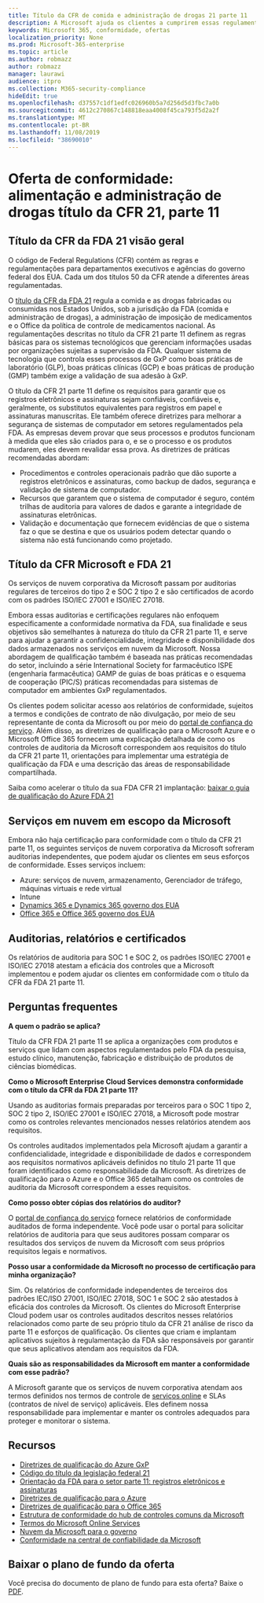 ```yaml
---
title: Título da CFR de comida e administração de drogas 21 parte 11
description: A Microsoft ajuda os clientes a cumprirem essas regulamentações de alimentos e administração de medicamentos da nossa empresa.
keywords: Microsoft 365, conformidade, ofertas
localization_priority: None
ms.prod: Microsoft-365-enterprise
ms.topic: article
ms.author: robmazz
author: robmazz
manager: laurawi
audience: itpro
ms.collection: M365-security-compliance
hideEdit: true
ms.openlocfilehash: d37557c1df1edfc026960b5a7d256d5d3fbc7a0b
ms.sourcegitcommit: 4612c270867c148818eaa4008f45ca793f5d2a2f
ms.translationtype: MT
ms.contentlocale: pt-BR
ms.lasthandoff: 11/08/2019
ms.locfileid: "38690010"
---
```

# <a name="compliance-offering-food-and-drug-administration-cfr-title-21-part-11"></a>Oferta de conformidade: alimentação e administração de drogas título da CFR 21, parte 11

## <a name="fda-cfr-title-21-overview"></a>Título da CFR da FDA 21 visão geral

O código de Federal Regulations (CFR) contém as regras e regulamentações para departamentos executivos e agências do governo federal dos EUA. Cada um dos títulos 50 da CFR atende a diferentes áreas regulamentadas.

O [título da CFR da FDA 21](https://aka.ms/FDA-CFR) regula a comida e as drogas fabricadas ou consumidas nos Estados Unidos, sob a jurisdição da FDA (comida e administração de drogas), a administração de imposição de medicamentos e o Office da política de controle de medicamentos nacional. As regulamentações descritas no título da CFR 21 parte 11 definem as regras básicas para os sistemas tecnológicos que gerenciam informações usadas por organizações sujeitas a supervisão da FDA. Qualquer sistema de tecnologia que controla esses processos de GxP como boas práticas de laboratório (GLP), boas práticas clínicas (GCP) e boas práticas de produção (GMP) também exige a validação de sua adesão à GxP.

O título da CFR 21 parte 11 define os requisitos para garantir que os registros eletrônicos e assinaturas sejam confiáveis, confiáveis e, geralmente, os substitutos equivalentes para registros em papel e assinaturas manuscritas. Ele também oferece diretrizes para melhorar a segurança de sistemas de computador em setores regulamentados pela FDA. As empresas devem provar que seus processos e produtos funcionam à medida que eles são criados para o, e se o processo e os produtos mudarem, eles devem revalidar essa prova. As diretrizes de práticas recomendadas abordam:

- Procedimentos e controles operacionais padrão que dão suporte a registros eletrônicos e assinaturas, como backup de dados, segurança e validação de sistema de computador.
- Recursos que garantem que o sistema de computador é seguro, contém trilhas de auditoria para valores de dados e garante a integridade de assinaturas eletrônicas.
- Validação e documentação que fornecem evidências de que o sistema faz o que se destina e que os usuários podem detectar quando o sistema não está funcionando como projetado.

## <a name="microsoft-and-fda-cfr-title-21"></a>Título da CFR Microsoft e FDA 21

Os serviços de nuvem corporativa da Microsoft passam por auditorias regulares de terceiros do tipo 2 e SOC 2 tipo 2 e são certificados de acordo com os padrões ISO/IEC 27001 e ISO/IEC 27018.

Embora essas auditorias e certificações regulares não enfoquem especificamente a conformidade normativa da FDA, sua finalidade e seus objetivos são semelhantes à natureza do título da CFR 21 parte 11, e serve para ajudar a garantir a confidencialidade, integridade e disponibilidade dos dados armazenados nos serviços em nuvem da Microsoft. Nossa abordagem de qualificação também é baseada nas práticas recomendadas do setor, incluindo a série International Society for farmacêutico ISPE (engenharia farmacêutica) GAMP de guias de boas práticas e o esquema de cooperação (PIC/S) práticas recomendadas para sistemas de computador em ambientes GxP regulamentados.

Os clientes podem solicitar acesso aos relatórios de conformidade, sujeitos a termos e condições de contrato de não divulgação, por meio de seu representante de conta da Microsoft ou por meio do [portal de confiança do serviço](https://aka.ms/stphelp). Além disso, as diretrizes de qualificação para o Microsoft Azure e o Microsoft Office 365 fornecem uma explicação detalhada de como os controles de auditoria da Microsoft correspondem aos requisitos do título da CFR 21 parte 11, orientações para implementar uma estratégia de qualificação da FDA e uma descrição das áreas de responsabilidade compartilhada.

Saiba como acelerar o título da sua FDA CFR 21 implantação: [baixar o guia de qualificação do Azure FDA 21](https://go.microsoft.com/fwlink/p/?linkid=2086604)

## <a name="microsoft-in-scope-cloud-services"></a>Serviços em nuvem em escopo da Microsoft

Embora não haja certificação para conformidade com o título da CFR 21 parte 11, os seguintes serviços de nuvem corporativa da Microsoft sofreram auditorias independentes, que podem ajudar os clientes em seus esforços de conformidade. Esses serviços incluem:

- Azure: serviços de nuvem, armazenamento, Gerenciador de tráfego, máquinas virtuais e rede virtual
- Intune
- [Dynamics 365 e Dynamics 365 governo dos EUA](https://aka.ms/d365-compliance-list)
- [Office 365 e Office 365 governo dos EUA](https://go.microsoft.com/fwlink/p/?LinkID=2077751)

## <a name="audits-reports-and-certificates"></a>Auditorias, relatórios e certificados

Os relatórios de auditoria para SOC 1 e SOC 2, os padrões ISO/IEC 27001 e ISO/IEC 27018 atestam a eficácia dos controles que a Microsoft implementou e podem ajudar os clientes em conformidade com o título da CFR da FDA 21 parte 11.

## <a name="frequently-asked-questions"></a>Perguntas frequentes

**A quem o padrão se aplica?**

Título da CFR FDA 21 parte 11 se aplica a organizações com produtos e serviços que lidam com aspectos regulamentados pelo FDA da pesquisa, estudo clínico, manutenção, fabricação e distribuição de produtos de ciências biomédicas.

**Como o Microsoft Enterprise Cloud Services demonstra conformidade com o título da CFR da FDA 21 parte 11?**

Usando as auditorias formais preparadas por terceiros para o SOC 1 tipo 2, SOC 2 tipo 2, ISO/IEC 27001 e ISO/IEC 27018, a Microsoft pode mostrar como os controles relevantes mencionados nesses relatórios atendem aos requisitos.

Os controles auditados implementados pela Microsoft ajudam a garantir a confidencialidade, integridade e disponibilidade de dados e correspondem aos requisitos normativos aplicáveis definidos no título 21 parte 11 que foram identificados como responsabilidade da Microsoft. As diretrizes de qualificação para o Azure e o Office 365 detalham como os controles de auditoria da Microsoft correspondem a esses requisitos.

**Como posso obter cópias dos relatórios do auditor?**

O [portal de confiança do serviço](https://aka.ms/stphelp) fornece relatórios de conformidade auditados de forma independente. Você pode usar o portal para solicitar relatórios de auditoria para que seus auditores possam comparar os resultados dos serviços de nuvem da Microsoft com seus próprios requisitos legais e normativos.

**Posso usar a conformidade da Microsoft no processo de certificação para minha organização?**

Sim. Os relatórios de conformidade independentes de terceiros dos padrões IEC/ISO 27001, ISO/IEC 27018, SOC 1 e SOC 2 são atestados à eficácia dos controles da Microsoft. Os clientes do Microsoft Enterprise Cloud podem usar os controles auditados descritos nesses relatórios relacionados como parte de seu próprio título da CFR 21 análise de risco da parte 11 e esforços de qualificação. Os clientes que criam e implantam aplicativos sujeitos à regulamentação da FDA são responsáveis por garantir que seus aplicativos atendam aos requisitos da FDA.

**Quais são as responsabilidades da Microsoft em manter a conformidade com esse padrão?**

A Microsoft garante que os serviços de nuvem corporativa atendam aos termos definidos nos termos de controle de [serviços online](https://www.microsoftvolumelicensing.com/DocumentSearch.aspx?Mode=3&DocumentTypeId=31) e SLAs (contratos de nível de serviço) aplicáveis. Eles definem nossa responsabilidade para implementar e manter os controles adequados para proteger e monitorar o sistema.

## <a name="resources"></a>Recursos

- [Diretrizes de qualificação do Azure GxP](https://aka.ms/gxpcompliance)
- [Código do título da legislação federal 21](https://aka.ms/FDA-CFR)
- [Orientação da FDA para o setor parte 11: registros eletrônicos e assinaturas](https://www.fda.gov/RegulatoryInformation/Guidances/ucm125067.htm)
- [Diretrizes de qualificação para o Azure](https://aka.ms/azurefda21cfrpart11qualguide)
- [Diretrizes de qualificação para o Office 365](https://aka.ms/o365-qualification-guideline)
- [Estrutura de conformidade do hub de controles comuns da Microsoft](https://www.microsoft.com/trust-center/compliance/compliance-overview)
- [Termos do Microsoft Online Services](https://aka.ms/Online-Services-Terms)
- [Nuvem da Microsoft para o governo](https://aka.ms/govt-cloud)
- [Conformidade na central de confiabilidade da Microsoft](https://www.microsoft.com/trust-center/compliance/compliance-overview)

## <a name="download-the-offering-backgrounder"></a>Baixar o plano de fundo da oferta

Você precisa do documento de plano de fundo para esta oferta? Baixe o [PDF](https://download.microsoft.com/download/8/8/D/88DA8B65-8CEE-46A5-8E93-DAFC3699AD06/FDA_Compliance_Backgrounder.pdf).
